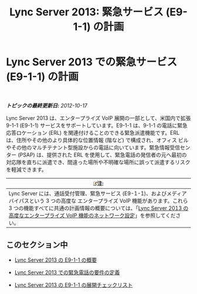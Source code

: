 ﻿---
title: 'Lync Server 2013: 緊急サービス (E9-1-1) の計画'
TOCTitle: 緊急サービス (E9-1-1) の計画
ms:assetid: 0a76f97b-474a-4bc1-8cd3-28c7e2bb57b9
ms:mtpsurl: https://technet.microsoft.com/ja-jp/library/Gg398154(v=OCS.15)
ms:contentKeyID: 48271207
ms.date: 05/19/2016
mtps_version: v=OCS.15
ms.translationtype: HT
---

# Lync Server 2013 での緊急サービス (E9-1-1) の計画

 

_**トピックの最終更新日:** 2012-10-17_

Lync Server 2013 は、エンタープライズ VoIP 展開の一部として、米国内で拡張 9-1-1 (E9-1-1) サービスをサポートしています。E9-1-1 は、9-1-1 の電話に緊急応答ロケーション (ERL) を関連付けることのできる緊急派遣機能です。ERL は、住所やその他のより具体的な位置情報 (階など) で構成され、オフィス ビルやその他のマルチテナント型施設からの電話に向いています。緊急情報受信センター (PSAP) は、提供された ERL を使用して、緊急電話の発信者の元へ最初の対応隊を直ちに派遣でき、間違った場所や不明確な場所に誤って派遣するリスクを軽減できます。

<table>
<thead>
<tr class="header">
<th><img src="images/Gg412781.note(OCS.15).gif" title="note" alt="note" />注:</th>
</tr>
</thead>
<tbody>
<tr class="odd">
<td>Lync Server には、通話受付管理、緊急サービス (E9-1-1)、およびメディア バイパスという 3 つの高度な エンタープライズ VoIP 機能があります。これら 3 つの機能すべてに共通の計画情報の概要については、「<a href="lync-server-2013-network-settings-for-the-advanced-enterprise-voice-features.md">Lync Server 2013 の高度なエンタープライズ VoIP 機能のネットワーク設定</a>」を参照してください。</td>
</tr>
</tbody>
</table>


## このセクション中

  - [Lync Server 2013 の E9-1-1 の概要](lync-server-2013-overview-of-e9-1-1.md)

  - [Lync Server 2013 での緊急電話の要件の定義](lync-server-2013-defining-your-requirements-for-emergency-calls.md)

  - [Lync Server 2013 の E9-1-1 の展開チェックリスト](lync-server-2013-deployment-checklist-for-e9-1-1.md)

